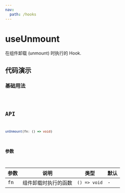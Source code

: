 ```yaml
---
nav:
  path: /hooks
---
```


# useUnmount

在组件卸载 (unmount) 时执行的 Hook.

## 代码演示

### 基础用法

<code hideActions='["CSB"]' src="./demo/demo.tsx" />

## API

```typescript
unUnmount(fn: () => void)
```

### 参数

| 参数   | 说明               | 类型        | 默认  |
| ------| -------------------| -----------| -----|
| fn    | 组件卸载时执行的函数  | `() => void` | -   |
